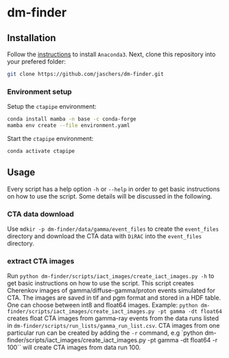# dm-finder
## Installation
Follow the [instructions](https://docs.anaconda.com/anaconda/install/linux/) to install ``Anaconda3``. Next, clone this repository into your prefered folder:

```sh
git clone https://github.com/jaschers/dm-finder.git
```

### Environment setup
Setup the ``ctapipe`` environment:

```sh
conda install mamba -n base -c conda-forge
mamba env create --file environment.yaml
```

Start the ``ctapipe`` environment:

```sh
conda activate ctapipe
```
## Usage
Every script has a help option ``-h`` or ``--help`` in order to get basic instructions on how to use the script. Some details will be discussed in the following.

### CTA data download
Use ``mdkir -p dm-finder/data/gamma/event_files`` to create the ``event_files`` directory and download the CTA data with ``DiRAC`` into the ``event_files`` directory. 

### extract CTA images
Run ``python dm-finder/scripts/iact_images/create_iact_images.py -h`` to get basic instructions on how to use the script. This script creates Cherenkov images of gamma/diffuse-gamma/proton events simulated for CTA. The images are saved in tif and pgm format and stored in a HDF table. One can choose between int8 and float64 images. Example: ``python dm-finder/scripts/iact_images/create_iact_images.py -pt gamma -dt float64`` creates float CTA images from gamma-ray events from the data runs listed in ``dm-finder/scripts/run_lists/gamma_run_list.csv``. CTA images from one particular run can be created by adding the ``-r`` command, e.g `python dm-finder/scripts/iact_images/create_iact_images.py -pt gamma -dt float64 -r 100`` will create CTA images from data run 100.
